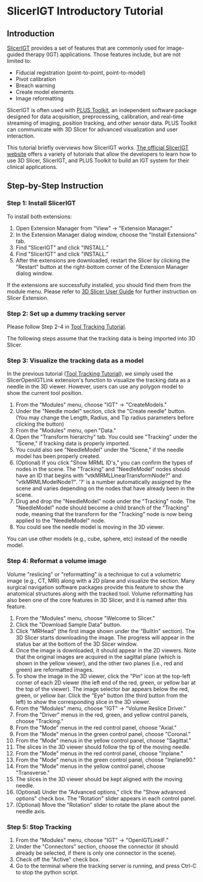 # SlicerIGT Introductory Tutorial

## Introduction

[SlicerIGT](http://www.slicerigt.org/) provides a set of features that are commonly used for image-guided therapy (IGT) applications. Those features include, but are not limited to:

- Fiducial registration (point-to-point, point-to-model)
- Pivot calibration
- Breach warning
- Create model elements
- Image reformatting

SlicerIGT is often used with [PLUS Toolkit](https://plustoolkit.github.io/), an independent software package designed for data acquisition, preprocessing, calibration, and real-time streaming of imaging, position tracking, and other sensor data. PLUS Toolkit can communicate with 3D Slicer for advanced visualization and user interaction.

This tutorial briefly overviews how SlicerIGT works. [The official SlicerIGT website](http://www.slicerigt.org/) offers a variety of tutorials that allow the developers to learn how to use 3D Slicer, SlicerIGT, and PLUS Toolkit to build an IGT system for their clinical applications. 

## Step-by-Step Instruction

### Step 1: Install SlicerIGT

To install both extensions:

1. Open Extension Manager from "View" -> "Extension Manager."
2. In the Extension Manager dialog window, choose the "Install Extensions" tab.
3. Find "SlicerIGT" and click "INSTALL."
4. Find "SlicerIGT" and click "INSTALL."
5. After the extensions are downloaded, restart the Slicer by clicking the "Restart" button at the right-bottom corner of the Extension Manager dialog window.

If the extensions are successfully installed, you should find them from the module menu. Please refer to [3D Slicer User Guide](https://slicer.readthedocs.io/en/latest/user_guide/extensions_manager.html) for further instruction on Slicer Extension.


### Step 2: Set up a dummy tracking server

Please follow Step 2-4 in [Tool Tracking Tutorial](ToolTracking.md).

The following steps assume that the tracking data is being imported into 3D Slicer.


### Step 3: Visualize the tracking data as a model

In the previous tutorial ([Tool Tracking Tutorial](ToolTracking.md)), we simply used the SlicerOpenIGTLink extension's function to visualize the tracking data as a needle in the 3D viewer. However, users can use any polygon model to show the current tool position.

1. From the "Modules" menu, choose "IGT" -> "CreateModels."
2. Under the "Needle model" section, click the "Create needle" button. (You may change the Length, Radius, and Tip radius parameters before clicking the button)
3. From the "Modules" menu, open "Data."
4. Open the "Transform hierarchy" tab. You could see "Tracking" under the "Scene," if tracking data is properly imported.
5. You could also see "NeedleModel" under the "Scene," if the needle model has been properly created.
6. (Optional) If you click "Show MRML ID's," you can confirm the types of nodes in the scene. The "Tracking" and "NeedleModel" nodes should have an ID that begins with "vtkMRMLLinearTransformNode?" and "vtkMRMLModelNode?". '?' is a number automatically assigned by the scene and varies depending on the nodes that have already been in the scene.
7. Drug and drop the "NeedleModel" node under the "Tracking" node. The "NeedleModel" node should become a child branch of the "Tracking" node, meaning that the transform for the "Tracking" node is now being applied to the "NeedleModel" node.
8. You could see the needle model is moving in the 3D viewer.

You can use other models (e.g., cube, sphere, etc) instead of the needle model.


### Step 4: Reformat a volume image

Volume "reslicing" or "reformatting" is a technique to cut a volumetric image (e.g., CT, MRI) along with a 2D plane and visualize the section. Many surgical navigation software packages provide this feature to show the anatomical structures along with the tracked tool. Volume reformatting has also been one of the core features in 3D Slicer, and it is named after this feature.

1. From the "Modules" menu, choose "Welcome to Slicer."
2. Click the "Download Sample Data" button.
3. Click "MRHead" (the first image shown under the "BuiltIn" section). The 3D Slicer starts downloading the image. The progress will appear in the status bar at the bottom of the 3D Slicer window.
4. Once the image is downloaded, it should appear in the 2D viewers. Note that the original images are acquired in the sagittal plane (which is shown in the yellow viewer), and the other two planes (i.e., red and green) are reformatted images.
5. To show the image in the 3D viewer, click the "Pin" icon at the top-left corner of each 2D viewer (the left end of the red, green, or yellow bar at the top of the viewer). The image selector bar appears below the red, green, or yellow bar. Click the "Eye" button (the third button from the left) to show the corresponding slice in the 3D viewer.
6. From the "Modules" menu, choose "IGT" -> "Volume Reslice Driver."
7. From the "Driver" menus in the red, green, and yellow control panels, choose "Tracking."
8. From the "Mode" menus in the red control panel, choose "Axial."
9. From the "Mode" menus in the green control panel, choose "Coronal."
10. From the "Mode" menus in the yellow control panel, choose "Sagittal."
11. The slices in the 3D viewer should follow the tip of the moving needle.
12. From the "Mode" menus in the red control panel, choose "Inplane."
13. From the "Mode" menus in the green control panel, choose "Inplane90."
14. From the "Mode" menus in the yellow control panel, choose "Transverse."
15. The slices in the 3D viewer should be kept aligned with the moving needle.
16. (Optional) Under the "Advanced options," click the "Show advanced options" check box. The "Rotation" slider appears in each control panel.
17. (Optional) Move the "Rotation" slider to rotate the plane about the needle axis.


### Step 5: Stop Tracking

1. From the "Modules" menu, choose "IGT" -> "OpenIGTLinkIF."
2. Under the "Connectors" section, choose the connector (it should already be selected, if there is only one connector in the scene).
3. Check off the "Active" check box.
4. Go to the terminal where the tracking server is running, and press Ctrl-C to stop the python script.








